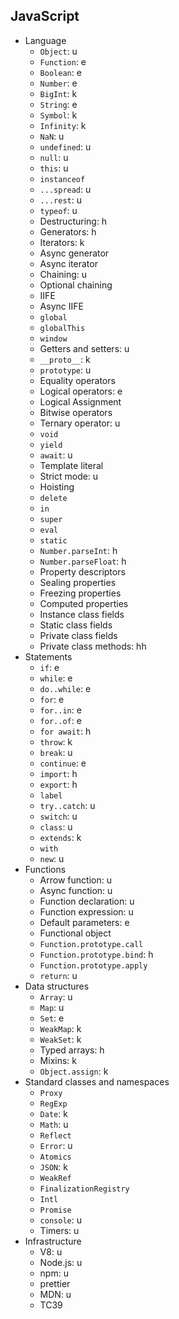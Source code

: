 ## JavaScript

- Language
  - `Object`: u
  - `Function`: e
  - `Boolean`: e
  - `Number`: e
  - `BigInt`: k
  - `String`: e
  - `Symbol`: k
  - `Infinity`: k
  - `NaN`: u
  - `undefined`: u
  - `null`: u
  - `this`: u
  - `instanceof`
  - `...spread`: u
  - `...rest`: u
  - `typeof`: u
  - Destructuring: h
  - Generators: h
  - Iterators: k
  - Async generator
  - Async iterator
  - Chaining: u
  - Optional chaining
  - IIFE
  - Async IIFE
  - `global`
  - `globalThis`
  - `window`
  - Getters and setters: u
  - `__proto__`: k
  - `prototype`: u
  - Equality operators
  - Logical operators: e
  - Logical Assignment
  - Bitwise operators
  - Ternary operator: u
  - `void`
  - `yield`
  - `await`: u
  - Template literal
  - Strict mode: u
  - Hoisting
  - `delete`
  - `in`
  - `super`
  - `eval`
  - `static`
  - `Number.parseInt`: h
  - `Number.parseFloat`: h
  - Property descriptors
  - Sealing properties
  - Freezing properties
  - Computed properties
  - Instance class fields
  - Static class fields
  - Private class fields
  - Private class methods: hh
- Statements
  - `if`: e
  - `while`: e
  - `do..while`: e
  - `for`: e
  - `for..in`: e
  - `for..of`: e
  - `for await`: h
  - `throw`: k
  - `break`: u
  - `continue`: e
  - `import`: h
  - `export`: h
  - `label`
  - `try..catch`: u
  - `switch`: u
  - `class`: u
  - `extends`: k
  - `with`
  - `new`: u
- Functions
  - Arrow function: u
  - Async function: u
  - Function declaration: u
  - Function expression: u
  - Default parameters: e
  - Functional object
  - `Function.prototype.call`
  - `Function.prototype.bind`: h
  - `Function.prototype.apply`
  - `return`: u
- Data structures
  - `Array`: u
  - `Map`: u
  - `Set`: e
  - `WeakMap`: k
  - `WeakSet`: k
  - Typed arrays: h
  - Mixins: k
  - `Object.assign`: k
- Standard classes and namespaces
  - `Proxy`
  - `RegExp`
  - `Date`: k
  - `Math`: u
  - `Reflect`
  - `Error`: u
  - `Atomics`
  - `JSON`: k
  - `WeakRef`
  - `FinalizationRegistry`
  - `Intl`
  - `Promise`
  - `console`: u
  - Timers: u
- Infrastructure
  - V8: u
  - Node.js: u
  - npm: u
  - prettier
  - MDN: u
  - TC39

